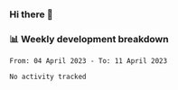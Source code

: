 ### Hi there 👋

### 📊 Weekly development breakdown
<!--START_SECTION:waka-->

```text
From: 04 April 2023 - To: 11 April 2023

No activity tracked
```

<!--END_SECTION:waka-->
